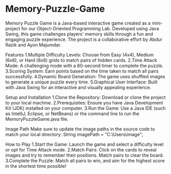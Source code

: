 # Memory-Puzzle-Game

Memory Puzzle Game is a Java-based interactive game created as a mini-project for our Object-Oriented Programming Lab. Developed using Java Swing, this game challenges players' memory skills through a fun and engaging puzzle experience. The project is a collaborative effort by Abdur Razik and Ayon Majumdar.

Features
1.Multiple Difficulty Levels: Choose from Easy (4x4), Medium (6x6), or Hard (8x8) grids to match pairs of hidden cards.
2.Time Attack Mode: A challenging mode with a 60-second timer to complete the puzzle.
3.Scoring System: Earn points based on the time taken to match all pairs successfully.
4.Dynamic Board Generation: The game uses shuffled images to generate a unique puzzle every time.
5.Graphical User Interface: Built with Java Swing for an interactive and visually appealing experience.

Setup and Installation
1.Clone the Repository: Download or clone the project to your local machine.
2.Prerequisites: Ensure you have Java Development Kit (JDK) installed on your computer.
3.Run the Game: Use a Java IDE (such as IntelliJ, Eclipse, or NetBeans) or the command line to run the MemoryPuzzleGame.java file.

Image Path
Make sure to update the image paths in the source code to match your local directory:
String imagePath = "C:\\Users\\image";

How to Play
1.Start the Game: Launch the game and select a difficulty level or opt for Time Attack mode.
2.Match Pairs: Click on the cards to reveal images and try to remember their positions. Match pairs to clear the board.
3.Complete the Puzzle: Match all pairs to win, and aim for the highest score in the shortest time possible!
